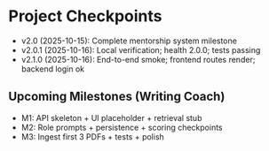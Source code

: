 # Project Checkpoints

- v2.0 (2025-10-15): Complete mentorship system milestone
- v2.0.1 (2025-10-16): Local verification; health 2.0.0; tests passing
- v2.1.0 (2025-10-16): End-to-end smoke; frontend routes render; backend login ok

## Upcoming Milestones (Writing Coach)
- M1: API skeleton + UI placeholder + retrieval stub
- M2: Role prompts + persistence + scoring checkpoints
- M3: Ingest first 3 PDFs + tests + polish
